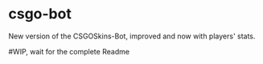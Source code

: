 # csgo-bot
New version of the CSGOSkins-Bot, improved and now with players' stats.

#WIP, wait for the complete Readme
